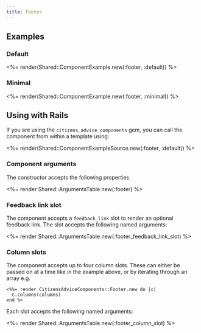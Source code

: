 ```yaml
---
title: Footer
---
```


## Examples

### Default

<%= render(Shared::ComponentExample.new(:footer, :default)) %>

### Minimal

<%= render(Shared::ComponentExample.new(:footer, :minimal)) %>

## Using with Rails

If you are using the `citizens_advice_components` gem, you can call the component from within a template using:

<%= render(Shared::ComponentExampleSource.new(:footer, :default)) %>

### Component arguments

The constructor accepts the following properties

<%= render Shared::ArgumentsTable.new(:footer) %>

### Feedback link slot

The component accepts a `feedback_link` slot to render an optional feedback link. The slot accepts the following named arguments:

<%= render Shared::ArgumentsTable.new(:footer_feedback_link_slot) %>

### Column slots

The component accepts up to four column slots. These can either be passed on at a time like in the example above, or by iterating through an array e.g.

```erb
<%%= render CitizensAdviceComponents::Footer.new do |c|
  c.columns(columns)
end %>
```

Each slot accepts the following named arguments:

<%= render Shared::ArgumentsTable.new(:footer_column_slot) %>
